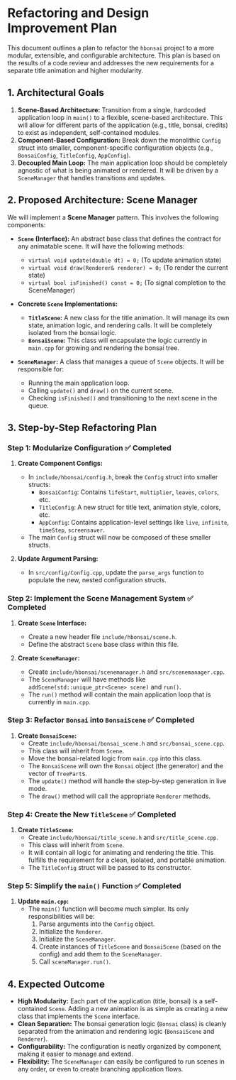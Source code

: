 # Refactoring and Design Improvement Plan

This document outlines a plan to refactor the `hbonsai` project to a more modular, extensible, and configurable architecture. This plan is based on the results of a code review and addresses the new requirements for a separate title animation and higher modularity.

## 1. Architectural Goals

1.  **Scene-Based Architecture:** Transition from a single, hardcoded application loop in `main()` to a flexible, scene-based architecture. This will allow for different parts of the application (e.g., title, bonsai, credits) to exist as independent, self-contained modules.
2.  **Component-Based Configuration:** Break down the monolithic `Config` struct into smaller, component-specific configuration objects (e.g., `BonsaiConfig`, `TitleConfig`, `AppConfig`).
3.  **Decoupled Main Loop:** The main application loop should be completely agnostic of what is being animated or rendered. It will be driven by a `SceneManager` that handles transitions and updates.

## 2. Proposed Architecture: Scene Manager

We will implement a **Scene Manager** pattern. This involves the following components:

-   **`Scene` (Interface):** An abstract base class that defines the contract for any animatable scene. It will have the following methods:
    -   `virtual void update(double dt) = 0;` (To update animation state)
    -   `virtual void draw(Renderer& renderer) = 0;` (To render the current state)
    -   `virtual bool isFinished() const = 0;` (To signal completion to the SceneManager)

-   **Concrete `Scene` Implementations:**
    -   **`TitleScene`:** A new class for the title animation. It will manage its own state, animation logic, and rendering calls. It will be completely isolated from the bonsai logic.
    -   **`BonsaiScene`:** This class will encapsulate the logic currently in `main.cpp` for growing and rendering the bonsai tree.

-   **`SceneManager`:** A class that manages a queue of `Scene` objects. It will be responsible for:
    -   Running the main application loop.
    -   Calling `update()` and `draw()` on the current scene.
    -   Checking `isFinished()` and transitioning to the next scene in the queue.

## 3. Step-by-Step Refactoring Plan

### Step 1: Modularize Configuration ✅ Completed

1.  **Create Component Configs:**
    -   In `include/hbonsai/config.h`, break the `Config` struct into smaller structs:
        -   `BonsaiConfig`: Contains `lifeStart`, `multiplier`, `leaves`, `colors`, etc.
        -   `TitleConfig`: A new struct for title text, animation style, colors, etc.
        -   `AppConfig`: Contains application-level settings like `live`, `infinite`, `timeStep`, `screensaver`.
    -   The main `Config` struct will now be composed of these smaller structs.

2.  **Update Argument Parsing:**
    -   In `src/config/Config.cpp`, update the `parse_args` function to populate the new, nested configuration structs.

### Step 2: Implement the Scene Management System ✅ Completed

1.  **Create `Scene` Interface:**
    -   Create a new header file `include/hbonsai/scene.h`.
    -   Define the abstract `Scene` base class within this file.

2.  **Create `SceneManager`:**
    -   Create `include/hbonsai/scenemanager.h` and `src/scenemanager.cpp`.
    -   The `SceneManager` will have methods like `addScene(std::unique_ptr<Scene> scene)` and `run()`.
    -   The `run()` method will contain the main application loop that is currently in `main.cpp`.

### Step 3: Refactor `Bonsai` into `BonsaiScene` ✅ Completed

1.  **Create `BonsaiScene`:**
    -   Create `include/hbonsai/bonsai_scene.h` and `src/bonsai_scene.cpp`.
    -   This class will inherit from `Scene`.
    -   Move the bonsai-related logic from `main.cpp` into this class.
    -   The `BonsaiScene` will own the `Bonsai` object (the generator) and the vector of `TreePart`s.
    -   The `update()` method will handle the step-by-step generation in live mode.
    -   The `draw()` method will call the appropriate `Renderer` methods.

### Step 4: Create the New `TitleScene` ✅ Completed

1.  **Create `TitleScene`:**
    -   Create `include/hbonsai/title_scene.h` and `src/title_scene.cpp`.
    -   This class will inherit from `Scene`.
    -   It will contain all logic for animating and rendering the title. This fulfills the requirement for a clean, isolated, and portable animation.
    -   The `TitleConfig` struct will be passed to its constructor.

### Step 5: Simplify the `main()` Function ✅ Completed

1.  **Update `main.cpp`:**
    -   The `main()` function will become much simpler. Its only responsibilities will be:
        1.  Parse arguments into the `Config` object.
        2.  Initialize the `Renderer`.
        3.  Initialize the `SceneManager`.
        4.  Create instances of `TitleScene` and `BonsaiScene` (based on the config) and add them to the `SceneManager`.
        5.  Call `sceneManager.run()`.

## 4. Expected Outcome

-   **High Modularity:** Each part of the application (title, bonsai) is a self-contained `Scene`. Adding a new animation is as simple as creating a new class that implements the `Scene` interface.
-   **Clean Separation:** The bonsai generation logic (`Bonsai` class) is cleanly separated from the animation and rendering logic (`BonsaiScene` and `Renderer`).
-   **Configurability:** The configuration is neatly organized by component, making it easier to manage and extend.
-   **Flexibility:** The `SceneManager` can easily be configured to run scenes in any order, or even to create branching application flows.
